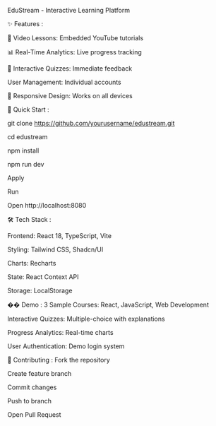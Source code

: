 EduStream - Interactive Learning Platform

✨ Features :

🎥 Video Lessons: Embedded YouTube tutorials

📊 Real-Time Analytics: Live progress tracking

🧠 Interactive Quizzes: Immediate feedback

User Management: Individual accounts

📱 Responsive Design: Works on all devices

🚀 Quick Start :

git clone https://github.com/yourusername/edustream.git

cd edustream

npm install

npm run dev

Apply

Run

Open http://localhost:8080

🛠 Tech Stack :

Frontend: React 18, TypeScript, Vite

Styling: Tailwind CSS, Shadcn/UI

Charts: Recharts

State: React Context API

Storage: LocalStorage

�� Demo :
3 Sample Courses: React, JavaScript, Web Development

Interactive Quizzes: Multiple-choice with explanations

Progress Analytics: Real-time charts

User Authentication: Demo login system

🤝 Contributing :
Fork the repository

Create feature branch

Commit changes

Push to branch

Open Pull Request
